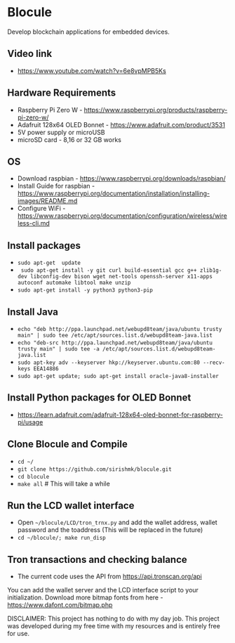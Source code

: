 # Blocule
Develop blockchain applications for embedded devices.

## Video link
* https://www.youtube.com/watch?v=6e8vpMPB5Ks

## Hardware Requirements
* Raspberry Pi Zero W - https://www.raspberrypi.org/products/raspberry-pi-zero-w/ 
* Adafruit 128x64 OLED Bonnet - https://www.adafruit.com/product/3531
* 5V power supply or microUSB
* microSD card - 8,16 or 32 GB works

## OS
* Download raspbian - https://www.raspberrypi.org/downloads/raspbian/
* Install Guide for raspbian - https://www.raspberrypi.org/documentation/installation/installing-images/README.md
* Configure WiFi - https://www.raspberrypi.org/documentation/configuration/wireless/wireless-cli.md


## Install packages
* ``` sudo apt-get  update ```
* ``` sudo apt-get install -y git curl build-essential gcc g++ zlib1g-dev libconfig-dev bison wget net-tools openssh-server x11-apps autoconf automake libtool make unzip```
* ``` sudo apt-get install -y python3 python3-pip ```

## Install Java
* ``` echo "deb http://ppa.launchpad.net/webupd8team/java/ubuntu trusty main" | sudo tee /etc/apt/sources.list.d/webupd8team-java.list ```
* ``` echo "deb-src http://ppa.launchpad.net/webupd8team/java/ubuntu trusty main" | sudo tee -a /etc/apt/sources.list.d/webupd8team-java.list ```
* ``` sudo apt-key adv --keyserver hkp://keyserver.ubuntu.com:80 --recv-keys EEA14886 ```
* ``` sudo apt-get update; sudo apt-get install oracle-java8-installer ```

## Install Python packages for OLED Bonnet
* https://learn.adafruit.com/adafruit-128x64-oled-bonnet-for-raspberry-pi/usage

## Clone Blocule and Compile
* ``` cd ~/ ```
* ``` git clone https://github.com/sirishmk/blocule.git ```
* ``` cd blocule ```
* ``` make all ``` # This will take a while

## Run the LCD wallet interface
* Open ``` ~/blocule/LCD/tron_trnx.py ``` and add the wallet address, wallet password and the toaddress (This will be replaced in the future)
* ``` cd ~/blocule/; make run_disp ```

## Tron transactions and checking balance
* The current code uses the API from https://api.tronscan.org/api

You can add the wallet server and the LCD interface script to your initialization.
Download more bitmap fonts from here - https://www.dafont.com/bitmap.php


DISCLAIMER: This project has nothing to do with my day job. This project was developed during my free time with my resources and is entirely free for use.
